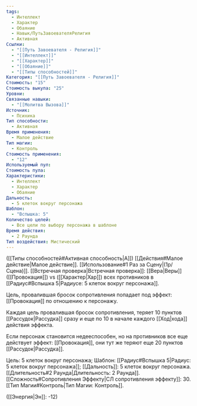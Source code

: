 ```yaml
---
tags:
  - Интеллект
  - Характер
  - Обаяние
  - Навык/ПутьЗавоевателяРелигия
  - Активная
Ссылки:
  - "[[Путь Завоевателя - Религия]]"
  - "[[Интеллект]]"
  - "[[Характер]]"
  - "[[Обаяние]]"
  - "[[Типы способностей]]"
Категория: "[[Путь Завоевателя - Религия]]"
Стоимость: "15"
Стоимость выкупа: "25"
Уровни: 
Связанные навыки:
  - "[[Молитва Вызова]]"
Источник:
  - Психика
Тип способности:
  - Активная
Время применения:
  - Малое действие
Тип магии:
  - Контроль
Стоимость применения:
  - "12"
Используемый пул: 
Стоимость пула: 
Характеристики:
  - Интеллект
  - Характер
  - Обаяние
Дальность:
  - 5 клеток вокруг персонажа
Шаблон:
  - "Вспышка: 5"
Количество целей:
  - Все цели по выбору персонажа в шаблоне
Время действия:
  - 2 Раунда
Тип воздействия: Мистический
---
```

([[Типы способностей#Активная способность|А]]) [[Действия#Малое действие|Малое действие]]. [[Использование#1 Раз за Сцену|(1р/Сцена)]]. [[Встречная проверка|Встречная проверка]]: [[Вера|Веры]] ([[Провокация]]) vs ([[Характер|Хар]]) всех противников в [[Радиус#Вспышка 5|Радиусе: 5 клеток вокруг персонажа]].

Цель, провалившая бросок сопротивления попадает под эффект: [[Провокация]] по отношению к персонажу. 

Каждая цель провалившая бросок сопротивления, теряет 10 пунктов [[Рассудок|Рассудка]] сразу и еще по 10 в начале каждого [[Ход|хода]] действия эффекта. 

Если персонаж становится недееспособен, но на противников все еще действует эффект: [[Провокация]], они тут же теряют еще 20 пунктов [[Рассудок|Рассудка]].  

Цель: 5 клеток вокруг персонажа; Шаблон: [[Радиус#Вспышка 5|Радиус: 5 клеток вокруг персонажа]]; [[Дальность]]: 5 клеток вокруг персонажа. [[Длительность#2 Раунда|Длительность: 2 Раунда]]. [[Сложность#Cопротивления Эффекту|СЛ сопротивления эффекту]]: 30. [[Тип Магии#Контроль|Тип Магии: Контроль]].

([[Энергия|Эн]]: -12)